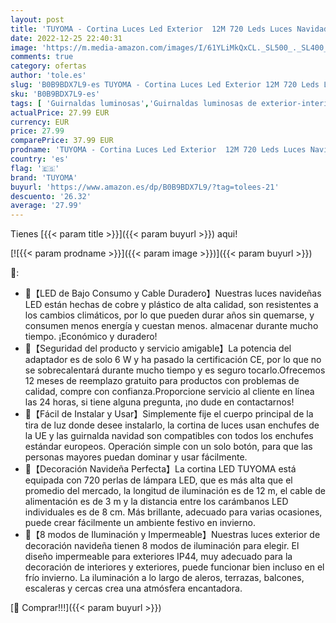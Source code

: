 ```yaml
---
layout: post
title: 'TUYOMA - Cortina Luces Led Exterior  12M 720 Leds Luces Navidad Exterior  8 Modos de Guirnalda Luces Interior Exterior  IP44 Impermeable  para Navidad Decoración  Bodas  Fiestas  Habitación  Balcones Jardin'
date: 2022-12-25 22:40:31
image: 'https://m.media-amazon.com/images/I/61YLiMkQxCL._SL500_._SL400_.jpg'
comments: true
category: ofertas
author: 'tole.es'
slug: 'B0B9BDX7L9-es TUYOMA - Cortina Luces Led Exterior 12M 720 Leds Luces...'
sku: 'B0B9BDX7L9-es'
tags: [ 'Guirnaldas luminosas','Guirnaldas luminosas de exterior-interior','Iluminación','navidad','tuyoma','🇪🇸', ]
actualPrice: 27.99 EUR
currency: EUR
price: 27.99
comparePrice: 37.99 EUR
prodname: 'TUYOMA - Cortina Luces Led Exterior  12M 720 Leds Luces Navidad Exterior  8 Modos de Guirnalda Luces Interior Exterior  IP44 Impermeable  para Navidad Decoración  Bodas  Fiestas  Habitación  Balcones Jardin'
country: 'es'
flag: '🇪🇸'
brand: 'TUYOMA'
buyurl: 'https://www.amazon.es/dp/B0B9BDX7L9/?tag=tolees-21'
descuento: '26.32'
average: '27.99'
---
```


Tienes [{{< param title >}}]({{< param buyurl >}}) aqui!

[![{{< param prodname >}}]({{< param image >}})]({{< param buyurl >}})

🔎:

- 🎄【LED de Bajo Consumo y Cable Duradero】Nuestras luces navideñas LED están hechas de cobre y plástico de alta calidad, son resistentes a los cambios climáticos, por lo que pueden durar años sin quemarse, y consumen menos energía y cuestan menos. almacenar durante mucho tiempo. ¡Económico y duradero!
- 🎄【Seguridad del producto y servicio amigable】La potencia del adaptador es de solo 6 W y ha pasado la certificación CE, por lo que no se sobrecalentará durante mucho tiempo y es seguro tocarlo.Ofrecemos 12 meses de reemplazo gratuito para productos con problemas de calidad, compre con confianza.Proporcione servicio al cliente en línea las 24 horas, si tiene alguna pregunta, ¡no dude en contactarnos!
- 🎄【Fácil de Instalar y Usar】Simplemente fije el cuerpo principal de la tira de luz donde desee instalarlo, la cortina de luces usan enchufes de la UE y las guirnalda navidad son compatibles con todos los enchufes estándar europeos. Operación simple con un solo botón, para que las personas mayores puedan dominar y usar fácilmente.
- 🎄【Decoración Navideña Perfecta】La cortina LED TUYOMA está equipada con 720 perlas de lámpara LED, que es más alta que el promedio del mercado, la longitud de iluminación es de 12 m, el cable de alimentación es de 3 m y la distancia entre los carámbanos LED individuales es de 8 cm. Más brillante, adecuado para varias ocasiones, puede crear fácilmente un ambiente festivo en invierno.
- 🎄【8 modos de Iluminación y Impermeable】Nuestras luces exterior de decoración navideña tienen 8 modos de iluminación para elegir. El diseño impermeable para exteriores IP44, muy adecuado para la decoración de interiores y exteriores, puede funcionar bien incluso en el frío invierno. La iluminación a lo largo de aleros, terrazas, balcones, escaleras y cercas crea una atmósfera encantadora.

[🛒 Comprar!!!]({{< param buyurl >}})
